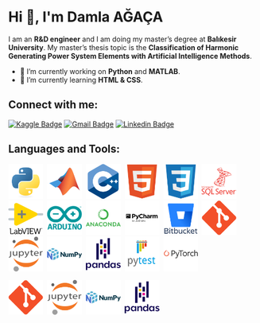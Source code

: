 # Hi 👋, I'm Damla AĞAÇA


I am an **R&D engineer** and I am doing my master’s degree at **Balıkesir University**. My master’s thesis topic is the **Classification of Harmonic Generating Power System Elements with Artificial Intelligence Methods**. 
- 🔭 I’m currently working on **Python** and **MATLAB**.
- 🌱 I’m currently learning **HTML & CSS**.


## Connect with me:

[![Kaggle Badge](https://img.shields.io/badge/Kaggle-20BEFF?style=for-the-badge&logo=Kaggle&logoColor=white)](https://www.kaggle.com/dagaca) [![Gmail Badge](https://img.shields.io/badge/Gmail-D14836?style=for-the-badge&logo=gmail&logoColor=white)](mailto:dagacaa@gmail.com) [![Linkedin Badge](https://img.shields.io/badge/LinkedIn-0077B5?style=for-the-badge&logo=linkedin&logoColor=white)](https://www.linkedin.com/in/damla-a%C4%9Fa%C3%A7a-b05702212/)


## Languages and Tools:
<div>
  <img src="https://github.com/devicons/devicon/blob/master/icons/python/python-original.svg" title="Python" alt="Python" width="70" height="70"/>&nbsp;
  <img src="https://github.com/devicons/devicon/blob/master/icons/matlab/matlab-original.svg" title="Matlab" alt="Matlab" width="70" height="70"/>&nbsp;
  <img src="https://github.com/devicons/devicon/blob/master/icons/cplusplus/cplusplus-original.svg" title="Cpp" alt="Cpp" width="70" height="70"/>&nbsp;
  <img src="https://github.com/devicons/devicon/blob/master/icons/html5/html5-original.svg" title="HTML" alt="HTML" width="70" height="70"/>&nbsp;
  <img src="https://github.com/devicons/devicon/blob/master/icons/css3/css3-original.svg" title="CSS" alt="CSS" width="70" height="70"/>&nbsp;
  <img src="https://github.com/devicons/devicon/blob/master/icons/microsoftsqlserver/microsoftsqlserver-plain-wordmark.svg" title="SQL" alt="SQL" width="70" height="70"/>&nbsp;
  <img src="https://github.com/devicons/devicon/blob/master/icons/labview/labview-original-wordmark.svg" title="LabVIEW" alt="LabVIEW" width="70" height="70"/>&nbsp;
  <img src="https://github.com/devicons/devicon/blob/master/icons/arduino/arduino-original-wordmark.svg" title="Arduino" alt="Arduino" width="70" height="70"/>&nbsp;
  <img src="https://github.com/devicons/devicon/blob/master/icons/anaconda/anaconda-original-wordmark.svg" title="ANACONDA" alt="ANACONDA" width="70" height="70"/>&nbsp;
  <img src="https://github.com/devicons/devicon/blob/master/icons/pycharm/pycharm-original-wordmark.svg" title="Pycharm" alt="Pycharm" width="70" height="70"/>&nbsp;
  <img src="https://github.com/devicons/devicon/blob/master/icons/bitbucket/bitbucket-original-wordmark.svg" title="Bitbucket" alt="Bitbucket" width="70" height="70"/>&nbsp;
  <img src="https://github.com/devicons/devicon/blob/master/icons/git/git-original.svg" title="Git" alt="Git" width="70" height="70"/>&nbsp;
  <img src="https://github.com/devicons/devicon/blob/master/icons/jupyter/jupyter-original-wordmark.svg" title="Jupyter" alt="Jupyter" width="70" height="70"/>&nbsp;
  <img src="https://github.com/devicons/devicon/blob/master/icons/numpy/numpy-original-wordmark.svg" title="Numpy" alt="Numpy" width="70" height="70"/>&nbsp;
  <img src="https://github.com/devicons/devicon/blob/master/icons/pandas/pandas-original-wordmark.svg" title="Pandas" alt="Pandas" width="70" height="70"/>&nbsp;
  <img src="https://github.com/devicons/devicon/blob/master/icons/pytest/pytest-original-wordmark.svg" title="Pytest" alt="Pytest" width="70" height="70"/>&nbsp;
  <img src="https://github.com/devicons/devicon/blob/master/icons/pytorch/pytorch-original-wordmark.svg" title="Pytorch" alt="Pytorch" width="70" height="70"/>&nbsp;
  
  <img src="https://github.com/devicons/devicon/blob/master/icons/git/git-original.svg" title="Git" alt="Git" width="70" height="70"/>&nbsp;
  <img src="https://github.com/devicons/devicon/blob/master/icons/jupyter/jupyter-original-wordmark.svg" title="Jupyter" alt="Jupyter" width="70" height="70"/>&nbsp;
  <img src="https://github.com/devicons/devicon/blob/master/icons/numpy/numpy-original-wordmark.svg" title="Numpy" alt="Numpy" width="70" height="70"/>&nbsp;
  <img src="https://github.com/devicons/devicon/blob/master/icons/pandas/pandas-original-wordmark.svg" title="Pandas" alt="Pandas" width="70" height="70"/>&nbsp;
</div>
